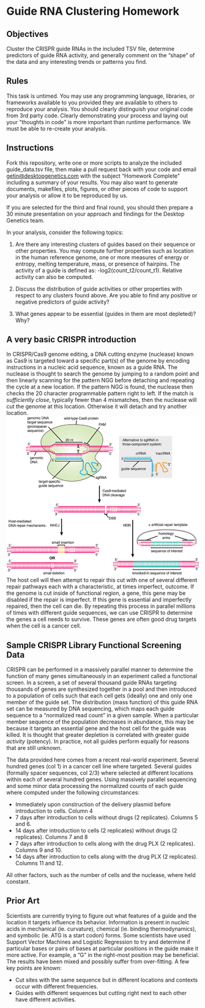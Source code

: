 # Guide RNA Clustering Homework
## Objectives

Cluster the CRISPR guide RNAs in the included TSV file, determine predictors of guide RNA activity, and generally comment on the “shape” of the data and any interesting trends or patterns you find.

## Rules
This task is untimed. You may use any programming language, libraries, or frameworks available to you provided they are available to others to reproduce your analysis. You should clearly distinguish your original code from 3rd party code. Clearly demonstrating your process and laying out your “thoughts in code” is more important than runtime performance. We must be able to re-create your analysis.

## Instructions
Fork this repository, write one or more scripts to analyze the included guide_data.tsv file, then make a pull request back with your code and email getin@desktopgenetics.com with the subject “Homework Complete” including a summary of your results. You may also want to generate documents, makefiles, plots, figures, or other pieces of code to support your analysis or allow it to be reproduced by us.

If you are selected for the third and final round, you should then prepare a 30 minute presentation on your approach and findings for the Desktop Genetics team.

In your analysis, consider the following topics:

1. Are there any interesting clusters of guides based on their sequence or other properties. You may compute further properties such as location in the human reference genome, one or more measures of energy or entropy, melting temperature, mass, or presence of hairpins. The activity of a guide is defined as: -log2(count_t2/count_t1). Relative activity can also be computed.

2. Discuss the distribution of guide activities or other properties with respect to any clusters found above. Are you able to find any positive or negative predictors of guide activity? 

3. What genes appear to be essential (guides in them are most depleted)? Why?


## A very basic CRISPR introduction
In CRISPR/Cas9 genome editing, a DNA cutting enzyme (nuclease) known as Cas9 is targeted toward a specific part(s) of the genome by encoding instructions in a nucleic acid sequence, known as a guide RNA. The nuclease is thought to search the genome by jumping to a random point and then linearly scanning for the pattern NGG before detaching and repeating the cycle at a new location. If the pattern NGG is found, the nuclease then checks the 20 character programmable pattern right to left. If the match is *sufficiently close*, typically fewer than 4 mismatches, then the nuclease will cut the genome at this location. Otherwise it will detach and try another location.
![CRISPR searchs for a 20 character sequence and cuts](images/fgen-crispr-diagram.jpg)
The host cell will then attempt to repair this cut with one of several different repair pathways each with a characteristic, at times imperfect, outcome. If the genome is cut inside of functional region, a gene, this gene may be disabled if the repair is imperfect. If this gene is essential and imperfectly repaired, then the cell can die. By repeating this process in parallel millions of times with different guide sequences, we can use CRISPR to determine the genes a cell needs to survive. These genes are often good drug targets when the cell is a cancer cell.

## Sample CRISPR Library Functional Screening Data
CRISPR can be performed in a massively parallel manner to determine the function of many genes simultaneously in an experiment called a functional screen. In a screen, a set of several thousand guide RNAs targeting thousands of genes are synthesized together in a pool and then introduced to a population of cells such that each cell gets (ideally) one and only one member of the guide set. The distribution (mass function) of this guide RNA set can be measured by DNA sequencing, which maps each guide sequence to a “normalized read count” in a given sample. When a particular member sequence of the population decreases in abundance, this may be because it targets an essential gene and the host cell for the guide was killed. It is thought that greater depletion is correlated with greater guide *activity* (potency). In practice, not all guides perform equally for reasons that are still unknown.

The data provided here comes from a recent real-world experiment. Several hundred genes (col 1) in a cancer cell line where targeted. Several guides (formally spacer sequences, col 2/3) where selected at different locations within each of several hundred genes. Using massively parallel sequencing and some minor data processing the normalized counts of each guide where computed under the following circumstances:

- Immediately upon construction of the delivery plasmid before introduction to cells. Column 4
- 7 days after introduction to cells  without drugs (2 replicates).  Columns 5 and 6.
- 14 days after introduction to cells (2 replicates) without drugs (2 replicates). Columns 7 and 8
- 7 days after introduction to cells along with the drug PLX (2 replicates). Columns 9 and 10.
- 14 days after introduction to cells along with the drug PLX (2 replicates). Columns 11 and 12.

All other factors, such as the number of cells and the nuclease, where held constant.

## Prior Art 
Scientists are currently trying to figure out what features of a guide and the location it targets influence its behavior. Information is present in nucleic acids in mechanical (ie. curvature), chemical (ie. binding thermodynamics), and symbolic (ie. ATG is a start codon) forms. Some scientists have used Support Vector Machines and Logistic Regression to try and determine if particular bases or pairs of bases at particular positions in the guide make it more active. For example, a “G” in the right-most position may be beneficial. The results have been mixed and possibly suffer from over-fitting. A few key points are known:
- Cut sites with the same sequence but in different locations and contexts occur with different frequencies.
- Guides with different sequences but cutting right next to each other have different activities.






 


